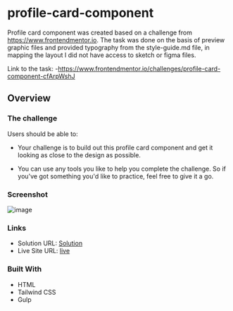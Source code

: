 # profile-card-component

Profile card component was created based on a challenge from https://www.frontendmentor.io. The task was done on the basis of preview graphic files and provided typography from the style-guide.md file, in mapping the layout I did not have access to sketch or figma files.

Link to the task: 
  -https://www.frontendmentor.io/challenges/profile-card-component-cfArpWshJ

## Overview

### The challenge

Users should be able to: 

- Your challenge is to build out this profile card component and get it looking as close to the design as possible.

- You can use any tools you like to help you complete the challenge. So if you've got something you'd like to practice, feel free to give it a go.

### Screenshot

![image](https://user-images.githubusercontent.com/126875579/225439759-423373e3-39ef-4de2-a53b-6e93dcfe3d27.png)

### Links

- Solution URL: [Solution](https://www.frontendmentor.io/solutions/profile-card-component-using-tailwindcss-DqQ0hnlcll)
- Live Site URL: [live](https://robotamozepoczekac.github.io/profile-card-component/)

### Built With

- HTML
- Tailwind CSS
- Gulp
